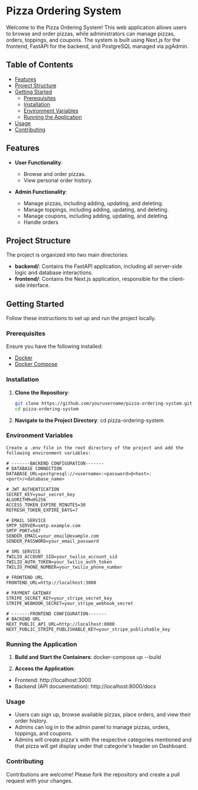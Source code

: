 # Pizza Ordering System

Welcome to the Pizza Ordering System! This web application allows users to browse and order pizzas, while administrators can manage pizzas, orders, toppings, and coupons. The system is built using Next.js for the frontend, FastAPI for the backend, and PostgreSQL managed via pgAdmin.

## Table of Contents

- [Features](#features)
- [Project Structure](#project-structure)
- [Getting Started](#getting-started)
  - [Prerequisites](#prerequisites)
  - [Installation](#installation)
  - [Environment Variables](#environment-variables)
  - [Running the Application](#running-the-application)
- [Usage](#usage)
- [Contributing](#contributing)

## Features

- **User Functionality**:
  - Browse and order pizzas.
  - View personal order history.

- **Admin Functionality**:
  - Manage pizzas, including adding, updating, and deleting.
  - Manage toppings, including adding, updating, and deleting.
  - Manage coupons, including adding, updating, and deleting.
  - Handle orders

## Project Structure

The project is organized into two main directories:

- **backend/**: Contains the FastAPI application, including all server-side logic and database interactions.
- **frontend/**: Contains the Next.js application, responsible for the client-side interface.

## Getting Started

Follow these instructions to set up and run the project locally.

### Prerequisites

Ensure you have the following installed:

- [Docker](https://www.docker.com/get-started)
- [Docker Compose](https://docs.docker.com/compose/install/)

### Installation

1. **Clone the Repository**:

   ```bash
   git clone https://github.com/yourusername/pizza-ordering-system.git
   cd pizza-ordering-system

2. **Navigate to the Project Directory**:
    cd pizza-ordering-system

### Environment Variables
    
    Create a .env file in the root directory of the project and add the following environment variables:

    # -------BACKEND CONFIGURATION-------
    # DATABASE CONNECTION
    DATABASE_URL=postgresql://<username>:<password>@<host>:<port>/<database_name>

    # JWT AUTHENTICATION
    SECRET_KEY=your_secret_key
    ALGORITHM=HS256
    ACCESS_TOKEN_EXPIRE_MINUTES=30
    REFRESH_TOKEN_EXPIRE_DAYS=7

    # EMAIL SERVICE
    SMTP_SERVER=smtp.example.com
    SMTP_PORT=587
    SENDER_EMAIL=your_email@example.com
    SENDER_PASSWORD=your_email_password

    # SMS SERVICE
    TWILIO_ACCOUNT_SID=your_twilio_account_sid
    TWILIO_AUTH_TOKEN=your_twilio_auth_token
    TWILIO_PHONE_NUMBER=your_twilio_phone_number

    # FRONTEND URL
    FRONTEND_URL=http://localhost:3000

    # PAYMENT GATEWAY
    STRIPE_SECRET_KEY=your_stripe_secret_key
    STRIPE_WEBHOOK_SECRET=your_stripe_webhook_secret

    # -------FRONTEND CONFIGURATION-------
    # BACKEND URL
    NEXT_PUBLIC_API_URL=http://localhost:8000
    NEXT_PUBLIC_STRIPE_PUBLISHABLE_KEY=your_stripe_publishable_key

### Running the Application

1. **Build and Start the Containers**:
    docker-compose up --build

2. **Access the Application**:  
  -  Frontend: http://localhost:3000
  -  Backend (API documentation): http://localhost:8000/docs

### Usage

  - Users can sign up, browse available pizzas, place orders, and view their order history.
  - Admins can log in to the admin panel to manage pizzas, orders, toppings, and coupons.
  - Admins will create pizza's with the respective categories mentioned and that pizza will get display under that categorie's header on Dashboard.

### Contributing

Contributions are welcome! Please fork the repository and create a pull request with your changes.

